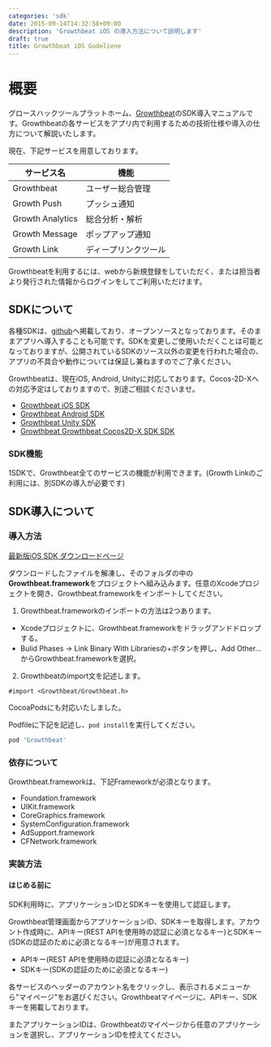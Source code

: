 ```yaml
---
categories: 'sdk'
date: 2015-09-14T14:32:58+09:00
description: 'Growthbeat iOS の導入方法について説明します'
draft: true
title: Growthbeat iOS Gudeliene
---
```


# 概要

グロースハックツールプラットホーム、[Growthbeat](https://growthbeat.com/)のSDK導入マニュアルです。Growthbeatの各サービスをアプリ内で利用するための技術仕様や導入の仕方について解説いたします。

現在、下記サービスを用意しております。

|サービス名|機能|
|---------|---|
|Growthbeat|ユーザー総合管理|
|Growth Push|プッシュ通知|
|Growth Analytics|総合分析・解析|
|Growth Message|ポップアップ通知|
|Growth Link|ディープリンクツール|

Growthbeatを利用するには、webから新規登録をしていただく、または担当者より発行された情報からログインをしてご利用いただけます。

## SDKについて

各種SDKは、[github](https://github.com/SIROK)へ掲載しており、オープンソースとなっております。そのままアプリへ導入することも可能です。SDKを変更しご使用いただくことは可能となっておりますが、公開されているSDKのソース以外の変更を行われた場合の、アプリの不具合や動作については保証し兼ねますのでご了承ください。

Growthbeatは、現在iOS, Android, Unityに対応しております。Cocos-2D-Xへの対応予定はしておりますので、別途ご相談くださいませ。

- [Growthbeat iOS SDK](https://github.com/SIROK/growthbeat-ios)
- [Growthbeat Android SDK](https://github.com/SIROK/growthbeat-android)
- [Growthbeat Unity SDK](https://github.com/SIROK/growthbeat-unity)
- [Growthbeat Growthbeat Cocos2D-X SDK SDK](https://github.com/SIROK/growthbeat-cocos2dx)

### SDK機能

1SDKで、Growthbeat全てのサービスの機能が利用できます。(Growth Linkのご利用には、別SDKの導入が必要です)

## SDK導入について

### 導入方法

[最新版iOS SDK ダウンロードページ ](https://github.com/SIROK/growthbeat-ios/archive/latest.zip)

ダウンロードしたファイルを解凍し、そのフォルダの中の**Growthbeat.framework**をプロジェクトへ組み込みます。任意のXcodeプロジェクトを開き、Growthbeat.frameworkをインポートしてください。

1. Growthbeat.frameworkのインポートの方法は2つあります。

- Xcodeプロジェクトに、Growthbeat.frameworkをドラッグアンドドロップする。
- Bulid Phases -> Link Binary With Librariesの+ボタンを押し、Add Other...からGrowthbeat.frameworkを選択。

2. Growthbeatのimport文を記述します。

```obj
#import <Growthbeat/Growthbeat.h>
```

CocoaPodsにも対応いたしました。

Podfileに下記を記述し、`pod install`を実行してください。

```bash
pod 'Growthbeat'
```

### 依存について

Growthbeat.frameworkは、下記Frameworkが必須となります。

- Foundation.framework
- UIKit.framework
- CoreGraphics.framework
- SystemConfiguration.framework
- AdSupport.framework
- CFNetwork.framework

### 実装方法

#### はじめる前に

SDK利用時に、アプリケーションIDとSDKキーを使用して認証します。

Growthbeat管理画面からアプリケーションID、SDKキーを取得します。アカウント作成時に、APIキー(REST APIを使用時の認証に必須となるキー)とSDKキー(SDKの認証のために必須となるキー)が用意されます。

- APIキー(REST APIを使用時の認証に必須となるキー)
- SDKキー(SDKの認証のために必須となるキー)

各サービスのヘッダーのアカウント名をクリックし、表示されるメニューから"マイページ"をお選びください。Growthbeatマイページに、APIキー、SDKキーを掲載しております。

またアプリケーションIDは、Growthbeatのマイページから任意のアプリケーションを選択し、アプリケーションIDを控えてください。
